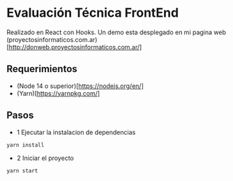 # Evaluación Técnica FrontEnd

Realizado en React con Hooks.
Un demo esta desplegado en mi pagina web (proyectosinformaticos.com.ar)[http://donweb.proyectosinformaticos.com.ar/]

## Requerimientos
- (Node 14 o superior)[https://nodejs.org/en/]
- (Yarn)[https://yarnpkg.com/]

## Pasos
- 1 Ejecutar la instalacion de dependencias
```
yarn install
```
- 2 Iniciar el proyecto
```
yarn start
```